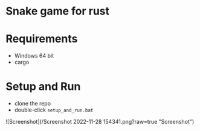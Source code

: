 # Snake game for rust

# Requirements
* Windows 64 bit
* cargo

# Setup and Run
* clone the repo
* double-click `setup_and_run.bat`

![Screenshot](/Screenshot 2022-11-28 154341.png?raw=true "Screenshot")